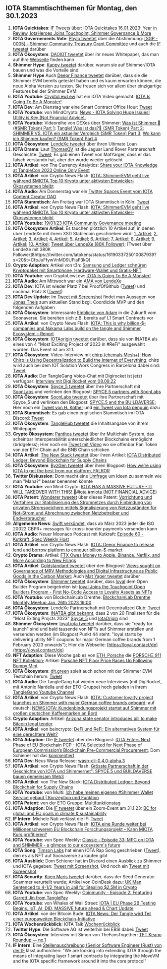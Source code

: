 ## IOTA Stammtischthemen für Montag, den 30.1.2023

1. **IOTA Quicktakes**: [IF Tweets](https://twitter.com/iota/status/1617462247105732610?s=20&t=G7h1xCmTQmnSpFAV35QQ-Q) über: [IOTA Quicktakes 16.01.2023: Year in Review, IotaHeroes Joins Touchpoint, Shimmer Governance & More](https://www.youtube.com/watch?v=Zpz2YRnMvos&list=PLMbc46iGTB_QyqqU-QwbFsrVd9-HN55i_)
2. **IOTA Governements Vote**: [Phylo tweetet](https://twitter.com/PhyloIota/status/1617532660397805568?s=20&t=G7h1xCmTQmnSpFAV35QQ-Q) über die Abstimmung: [[SGP - 0005] - Shimmer Community Treasury Grant Committee](https://govern.iota.org/t/sgp-0005-shimmer-community-treasury-grant-committee/1576) und auch die [IF tweetet](https://twitter.com/iota/status/1619998968301191169?s=20&t=4Ko7QCUHxs_-JVgaQxN50Q) darüber
3. **IOTA Ökosystem**: [DAOIOT tweetet](https://twitter.com/daiot_project/status/1617583206311813120?s=20&t=-TKbXim2QzWErTCuJnQ5bA) über ihr neues Whitepaper, das man auf ihre [Webseite](https://daiot.org/) finden kann
4. **Shimmer Hype**: [Kappy tweetet](https://threadreaderapp.com/thread/1617818246832607235.html) darüber, warum sie auf Shimmer/IOTA bauen und was die Vorteile sind
5. **Shimmer Hype** Auch [Deepr Finance tweetet](https://threadreaderapp.com/thread/1617874890081841153.html) darüber, dass sie die Shimmer EVM bereits getestet haben und es kaum erwarten können, die neue Alpha Version zu testen. Sie freuen sich vor allem über einzigartige Features bei der Shimmer EVM
6. **IOTA Youtube**: [CryptoLewLew](https://twitter.com/cryptolewlew) hat ein IOTA Video gemacht: [IOTA Is Going To Be A Monster!](https://www.youtube.com/watch?v=Kt6cYFcm0vU)
7. **IOTA Dev**: Am Dienstag war eine Smart Contract Office Hour: [Tweet](https://twitter.com/shimmernet/status/1617567856585064456?s=20&t=G7h1xCmTQmnSpFAV35QQ-Q)
8. **IOTA Youtube**: von MindCrypto: [News - IOTA Solving Huge Issues! Utility is Key  (Not Financial Advice).](https://www.youtube.com/watch?v=YXEQS5zC0eU)
9. **IOTA Youtube**: Videoreihe von DEXes über Shimmer: [Was ist Shimmer 🏼(#SMR Token) Part 1](https://www.youtube.com/watch?v=JOBWdNP1DN0); [Tangle! Was ist das?🏼 (SMR Token) Part 2](https://www.youtube.com/watch?v=T9MMBd8tWXQ); [SHIMMER VS. IOTA ein aktueller Vergleich (SMR Token) Part 3](https://www.youtube.com/watch?v=2sTm_3DNYJk); [Wo kann ich Shimmer kaufen? (SMR Token)  Part 4](https://www.youtube.com/watch?v=5d8cb7DxbIw)
10. **IOTA Ökosystem**: [LendeXe tweetet](https://twitter.com/LendeXeFinance/status/1617931338782486529?s=20&t=1ilz9hJDwHaLeECbWJIafw) über ihren Ultimate Loan
11. **IOTA Drama**: Laut [ThomasQV](https://twitter.com/ThomasQvOG) ist die Jaguar Land Rover Partnerschaft Geschichte: [Tweet](https://twitter.com/ThomasQvOG/status/1617929355329671169?s=20&t=1ilz9hJDwHaLeECbWJIafw); Es gab einen Tweet von MatYarger, dass er das falsch verstandn hat, aber der wurde wieder gelöscht
12. **IOTA Artikel**: von The Currency Analytics: [Share your IOTA Knowledge at TangleCon 2023 Online Only Event](https://twitter.com/ThomasQvOG/status/1617929355329671169?s=20&t=1ilz9hJDwHaLeECbWJIafw)
13. **IOTA Artikel**: von Crypto News Flash: [IOTA: ShimmerEVM geht live während $MIOTA Top 10 Krypto unter aktivsten Entwickler-Ökosystemen bleibt](https://www.crypto-news-flash.com/de/iota-shimmerevm-startet-miota-bleibt-top-10-krypto-fuer-die-meisten-aktiven-entwickler-oekosysteme/?feed_id=12509&_unique_id=63cffe20682dd)
14. **IOTA Audio**: Am Donnerstag war ein [Twitter Spaces Event vom IOTA Content Creator DAO](https://twitter.com/IOTAcontentDAO/status/1617128778936844288?s=20&t=1ilz9hJDwHaLeECbWJIafw)
15. **IOTA Stammtisch**: Am Freitag war IOTA Stammtisch in Köln: [Tweet](https://twitter.com/IotaPunks_71/status/1617938769637961729?s=20&t=1ilz9hJDwHaLeECbWJIafw)
16. **IOTA Artikel**: von Crypto News Flash: [IOTA: ShimmerEVM geht live während $MIOTA Top 10 Krypto unter aktivsten Entwickler-Ökosystemen bleibt](https://www.crypto-news-flash.com/de/iota-shimmerevm-startet-miota-bleibt-top-10-krypto-fuer-die-meisten-aktiven-entwickler-oekosysteme/)
17. **IOTA Youtube**: [19/01/23 IOTA Community Governance meeting](https://www.youtube.com/watch?v=UY0Gs58DUyQ)
18. **IOTA Ökosystem Artikel**:  Es tauchen plötzlich 10 Artikel auf, in denen über LendeXe mit ihrem XSD Stablecoin geschrieben wird: [1. Artikel](https://news.yahoo.com/lendexe-launches-xsd-stablecoin-174000281.html); [2. Artikel](https://finance.yahoo.com/lendexe-launches-xsd-stablecoin-174000281.html); [3. Artikel](https://money.yahoo.com/news/lendexe-launches-xsd-stablecoin-174000281.html); [4. Artikel](https://www.yahoo.com/entertainment/lendexe-launches-xsd-stablecoin-174000281.html); [5. Artikel](https://www.yahoo.com/now/lendexe-launches-xsd-stablecoin-174000281.html); [6. Artikel](https://www.yahoo.com/entertainment/celebrity/lendexe-launches-xsd-stablecoin-174000281.html); [7. Artikel](https://www.yahoo.com/lifestyle/lendexe-launches-xsd-stablecoin-174000281.html); [8. Artikel](https://ca.finance.yahoo.com/lendexe-launches-xsd-stablecoin-174000281.html); [9. Artikel](https://ca.news.yahoo.com/lendexe-launches-xsd-stablecoin-174000281.html); [10. Artikel](https://www.marketwatch.com/press-release/lendexe-launches-xsd-stablecoin-2023-01-24?mod=search_headline); [Tweet über LendeXe (80K Follower)](https://twitter.com/p2b_exchange/status/1619023676640485377?s=20&t=CfpJuFfywVnMD9UFiaF3kQ); [Tweet über LendeXe mit 380K Follower]8https://twitter.com/latokens/status/1619033725010087939?s=20&t=CfpJuFfywVnMD9UFiaF3kQ)
19. **Crypto Adaption**: Artikel von t3n: [Samsung und Ledger schnüren Kryptopaket mit Smartphone, Hardware-Wallet und Gratis-NFT](https://t3n.de/news/krypto-paket-samsung-bundle-ledger-hardware-wallet-nano-x-gratis-kostenlos-nft-1528332/)
20. **IOTA Youtube**: von CryptoLewLew: [IOTA Is Going To Be A Monster!](https://www.youtube.com/watch?v=Kt6cYFcm0vU) 
21. **IOTA Audio**: Am Mittwoch war ein [AMA von LendeXe](https://twitter.com/dens_club/status/1617539110738231296?s=20&t=wQWvPuZfRK_3p-c-WAs-zg)
22. **IOTA Dev**: IOTA ist wieder Platz 7 bei ProofOfGithub ([Tweet](https://twitter.com/ProofofGitHub/status/1618156735356698624?s=20&t=lwuLzlH-148wxQw8YImy7g)) und nochmal Platz 8 ([Tweet](https://twitter.com/ProofofGitHub/status/1618881515470872578?s=20&t=UILeGxvMwRBabLude71zsQ))
23. **IOTA Dev Update**: Im [Tweet mit Screenshot](https://twitter.com/Vrom14286662/status/1618175255381676032?s=20&t=lwuLzlH-148wxQw8YImy7g) findet man Aussagen von [Jonas Theis](https://twitter.com/jonastheis) zum aktuellen Stand bzgl. Coordicide MVP und den folgenden Aufgaben
24. **IOTA Ökosystem**: Interessante [Einblicke von Adam](https://twitter.com/adam_unchained/status/1618127338117664768?s=20&t=lwuLzlH-148wxQw8YImy7g) in die Zukunft vom Soonaverse. Sie bereiten sich z.B. bereits auf L1 Smart Contracts vor
25. **IOTA Artikel**: von Crypto News Flash: [IOTA: This is why billion-$-companies and Nakama Labs build on the tangle and Shimmer Ecosystem – Report](https://www.crypto-news-flash.com/iota-this-is-why-billion-companies-and-nakama-labs-build-on-the-tangle-and-shimmer-ecosystem-report/)
26. **IOTA Ökosystem**: [IOTAorigin tweetet](https://twitter.com/origin_iota/status/1618203504128163841?s=20&t=lwuLzlH-148wxQw8YImy7g) darüber, dass sie von INATBA als eines von 4 "Most Exciting Project of 2023 in #ReFi" ausgewählt wurden. Das Event ist am 31.1.
27. **IOTA Ökosystem**: Video-Interview mit [chirp (ehemals Mesh+)](https://twitter.com/ChirpIoT): [How Chirp is Using Decentralization to Build the Internet of Everything](https://midasletter.com/2023/01/how-chirp-is-using-decentralization-to-build-the-internet-of-everything/); chirp wird auch bei dem IOT Solution Work Congress in Barcelona dabei sind: [Tweet](https://twitter.com/ChirpIoT/status/1618567550589177856?s=20&t=zRxjLUFgwoG9MF9PNOpaaw)
28. **IOTA Audio**: Der TangleGang Voice-Chat mit Digirocket ist jetzt verfügbar: [Interview mit Digi Rocket vom 08.09.22](https://www.youtube.com/watch?v=iYe8-j21X_E)
29. **IOTA Ökosystem**: [Spyce_5 tweetet](https://twitter.com/SPYCE_5/status/1618496990727258113?s=20&t=ACC5zyX81HFMhKXNWgVyEw) über ihre Partnerschaft mit [SoonLabs](https://twitter.com/soon_labs) und verlinken den Blogpost: [SPYCE.5 partners with SoonLabs](https://medium.com/spyce5/spyce-5-partners-with-soonlabs-f201c7291274) 
30. **IOTA Ökosystem**: [SoonLabs tweetet](https://twitter.com/soon_labs/status/1618496536811548672?s=20&t=ACC5zyX81HFMhKXNWgVyEw) über ihre Partnerschaft mit Spyce_5 und verlinken den Blogpost: [SPYCE.5 and the BUILDAVERSE](https://soonlabs.medium.com/spyce-5-and-the-buildaverse-ae73cc1dfd); Hier noch ein [Tweet von H. Köther](https://twitter.com/HolgerKoether/status/1618498658076614658?s=20&t=dQhbSV8nmnxpe4BA471AkQ) und [ein Tweet von Iota penguin](https://twitter.com/iota_penguin/status/1618549678777462784?s=20&t=zRxjLUFgwoG9MF9PNOpaaw) dazu
31. **IOTA Stammtisch**: Es gab einen englischen Stammtisch im IOTA Discord: [Tweet](https://twitter.com/Deep_Sea_Iotan/status/1618370181453189124?s=20&t=ACC5zyX81HFMhKXNWgVyEw)
32. **IOTA Ökosystem**: [TangleHub tweetet](https://twitter.com/Tanglehub_eu/status/1618310457877737472?s=20&t=ACC5zyX81HFMhKXNWgVyEw) die Inhaltsangabe von ihrem Whitepaper
33. **Crypto Ökosystem**: [Panthos tweetet](https://twitter.com/PantosIO/status/1618256112251469826?s=20&t=ACC5zyX81HFMhKXNWgVyEw) über ihr Multichain System, das scheinbar Interoperabilität unterschiedlicher Blockchains ermöglicht (bridgeless); Hier noch ein [Tweet mit Video](https://twitter.com/PantosIO/status/1618625399369641984?s=20&t=ACC5zyX81HFMhKXNWgVyEw) wo sie offenbar Pan Token von der ETH Chain auf die BNB Chain schicken
34. **IOTA Artikel**: [The New Stack tweetet](https://twitter.com/thenewstack/status/1618338419058286594?s=20&t=ACC5zyX81HFMhKXNWgVyEw) über ihren Artikel: [IOTA Distributed Ledger: Beyond Blockchain for Supply Chains](https://thenewstack.io/iota-distributed-ledger-beyond-blockchain-for-supply-chains/?utm_content=buffered396&utm_medium=social&utm_source=twitter.com&utm_campaign=buffer)
35. **IOTA Ökosystem**: [ByzGen tweetet](https://twitter.com/gen_byz/status/1618202028559470594?s=20&t=ACC5zyX81HFMhKXNWgVyEw) über ihren Blogpost: [How we’re using IOTA to get the best from our platform, FALKOR](https://www.byzgen.com/insights/how-were-using-iota-to-get-the-best-from-our-platform-falkor?utm_source=Twitter&utm_medium=b7627a05-d2f8-4143-9242-635f80c40c5b&utm_content=)
36. **Twitter Diskussion**: Dom macht eine [Umfrage](https://twitter.com/DomSchiener/status/1618298458036928512?s=20&t=ACC5zyX81HFMhKXNWgVyEw) um Ideen zu sammeln wie man "Mana?" besser benennen könnte
37. **IOTA Youtube**: von Mind Crypto: [IOTA HAS A MASSIVE FUTURE - IT WILL TAKEOVER WITH THIS! 🚀#iota #miota (NOT FINANCIAL ADVICE)](https://www.youtube.com/watch?v=czhGdFJdan8)
38. **IOTA Patent**: [Wonderer tweetet](https://twitter.com/Wondere12985276/status/1618357266125844480?s=20&t=zRxjLUFgwoG9MF9PNOpaaw) über dieses Patent: [Vorrichtung und Verfahren zur Stabilisierung des Stromnetzes durch Einbindung von privaten Stromspeichern mittels Signalisierung von Netzzuständen für Not-Strom und Abrechnung zwischen Netzbetreiber und Endverbraucher](https://worldwide.espacenet.com/patent/search/family/084534115/publication/DE102021001945A1?q=pn%3DDE102021001945A1)
39. **Allgemeine News**: [Swift verkündet](https://www.swift.com/iso20022readiness?utm_campaign=&utm_content=Oktopost-twitter&utm_medium=organic_social&utm_source=twitter), dass ab März 2023 jeder die ISO 20022 CBPR+ messages für cross-boarder payments versenden kann
40. **IOTA Audio**: Neuer Moonaco Podcast mit Kutkraft: [Episode 60 - Kutkraft, Spec Weekly Host](https://open.spotify.com/episode/0FS1Dv5Ebso87D3pXHqoDB)
41. **IOTA Artikel**: von Crypto News Flash: [IOTA: Deepr Finance to release lend and borrow platform to conquer billion-$-market](https://www.crypto-news-flash.com/iota-deepr-finance-to-release-lend-and-borrow-platform-to-conquer-billion-market/)
42. **Crypto Drama**: Artikel: [FTX Owes Money to Apple, Binance, Netflix, and More According to New Filings](https://watcher.guru/news/ftx-owes-money-to-apple-binance-netflix-and-more-according-to-new-filings)
43. **IOTA Artikel**: [Goldstandard tweetet](https://twitter.com/goldstandard/status/1618599561223888896?s=20&t=ACC5zyX81HFMhKXNWgVyEw) über den Blogpost: [Views sought on Governance of MRV Methodologies and Digital Infrastructure as Public Goods in the Carbon Market](https://www.goldstandard.org/blog-item/views-sought-governance-mrv-methodologies-and-digital-infrastructure-public-goods-carbon); Auch [Mat Yager tweetet](https://twitter.com/Mat_Yarger/status/1618614956043431937?s=20&t=ACC5zyX81HFMhKXNWgVyEw) darüber
44. **IOTA Ökosystem**: [Shimmer tweetet](https://twitter.com/shimmernet/status/1618624813819363330?s=20&t=ACC5zyX81HFMhKXNWgVyEw) darüber, dass [loyal](https://twitter.com/loyal_web3) dem Open Builder Program beigetreten ist: [loyal Joins the Touchpoint Open Builders Program - First No-Code Access to Loyalty Assets as NFTs](https://blog.shimmer.network/loyal-joins-touchpoint/)
45. **IOTA Youtube**: von BlockchainLab Drenthe: [BlockchainLab Drenthe Monthly Meetup Jan. 26th 2023 19:00](https://www.youtube.com/watch?v=Hn1OyeH-B2Q)
46. **IOTA Ökosystem**: LendeXe Partnerschaft mit Decentralized Club: [Tweet](https://twitter.com/dens_club/status/1618662541009498113?s=20&t=UILeGxvMwRBabLude71zsQ)
47. **IOTA Ökosystem**: [INATBA gibt bekannt](https://twitter.com/INATBA_org/status/1618681680851775488?s=20&t=UILeGxvMwRBabLude71zsQ), dass 2 von 20 Finalisten für die "Most Exiting Projcts 2023" [Spyce_5](https://twitter.com/SPYCE_5) und [IotaOrigin](https://twitter.com/origin_iota) sind
48. **Shimmer Ökosystem**: [loyal.iota tweetet](https://twitter.com/loyal_web3/status/1618629786578059265?s=20&t=UILeGxvMwRBabLude71zsQ) darüber, dass sie "ready for launch" sind und bald tausende von NFTs auf Shimmer erstellen und versenden werden (im Blogpost Punkt 44 steht: "loyal starts by delivering utility NFT coupons for major German coffee brands from 1 February 2023 onwards"); Hier die Webseite: [https://loyal.contact/de](https://loyal.contact/de)
49. **NFT Adaption**: Diese Woche gab es von [ETH_Porsche](https://twitter.com/eth_porsche) die [PORSCHΞ 911 NFT Kollektion](https://opensea.io/collection/porsche-911); Artikel: [Porsche NFT Floor Price Races Up Following Bumpy Mint](https://www.coindesk.com/web3/2023/01/25/porsche-nft-floor-price-races-up-following-bumpy-mint/)
50. **IOTA Ökosystem**: [dlt.green](https://twitter.com/dlt_green) spielt auch schon mit der Shimmer EVM Testchain herum: [Tweet](https://twitter.com/dlt_green/status/1618691611483054080?s=20&t=UILeGxvMwRBabLude71zsQ)
51. **IOTA Audio**: Die TangleGang hat wieder neue Interviews (mit DigiRocket, mit Antonio Nardella und der ETO-Gruppe) hoch geladen in ihrem [TangleGang Youtube Channel](https://www.youtube.com/@tangle_gang/videos)
52. **IOTA Artikel**: von Crypto News Flash: [IOTA: Customer loyalty project launches on Shimmer with major German coffee brands onboard](https://www.crypto-news-flash.com/iota-customer-loyalty-project-launches-on-shimmer-with-major-german-coffee-brands-onboard/); auf deutsch: [NEWS IOTA: Kundenbindungsprojekt startet auf Shimmer mit großen deutschen Kaffeemarken an Bord](https://www.crypto-news-flash.com/de/iota-kundenbindungsprojekt-startet-auf-shimmer-mit-grossen-deutschen-kaffeemarken-an-bord/?feed_id=12564&_unique_id=63d3c0458d2f9)
53. **Crypto Adaption**: Artikel: [Arizona state senator introduces bill to make Bitcoin legal tender](https://www.aa.com.tr/en/americas/arizona-state-senator-introduces-bill-to-make-bitcoin-legal-tender/2798666)
54. **IOTA Artikel**: von beincrypto: [DeFi und ReFi: Ein alternatives System für eine gerechtere Welt?](https://de.beincrypto.com/defi-und-refi-ein-alternatives-system-fuer-eine-gerechtere-welt/)
55. **IOTA Adaption**: Die [IF tweetet](https://twitter.com/iota/status/1618926817150132227?s=20&t=nB5ZHF2kpILug4ZZaiY9tw) über den Blogpost: [IOTA Enters Next Phase of EU Blockchain PCP - IOTA Selected for Next Phase of European Commission’s Blockchain Pre-Commercial Procurement](https://blog.iota.org/iota-eu-blockchain-pcp/); Dom Schiener hat das [kommentiert](https://twitter.com/DomSchiener/status/1618950909886885895?s=20&t=nB5ZHF2kpILug4ZZaiY9tw)
56. **IOTA Dev**: Neus Wasp Release: [wasp-cli-0.4.0-alpha.3](https://github.com/iotaledger/wasp/releases/tag/v0.4.0-alpha.3)
57. **IOTA Artikel**: von Crypto News Flash: [Grösste Partnerschaft in der Geschichte von IOTA und Shimmernet“: SPYCE.5 und BUILDAVERSE bauen gemeinsam Web3](https://www.crypto-news-flash.com/de/mega-allianz-von-iota-und-shimmernet-spyce-5-und-buildaverse-bauen-das-web3/?feed_id=12566&_unique_id=63d3c68723dd5)
58. **IOTA Artikel**: von The New Stack: [IOTA Distributed Ledger: Beyond Blockchain for Supply Chains](https://thenewstack.io/iota-distributed-ledger-beyond-blockchain-for-supply-chains/)
59. **IOTA Youtube**: von Multi: [Ich habe meinen eigenen #Shimmer Wallet Service gebaut | Konzeption und Funktion](https://www.youtube.com/watch?v=y4gPRa55IeE)
60. **IOTA Patent**: von der ETO Gruppe: [Multifunktionstag](https://worldwide.espacenet.com/patent/search?q=pn%3DDE102021118998A1)
61. **IOTA Adaption**: Die [IF tweetet](https://twitter.com/iota/status/1618987205417910272?s=20&t=cgr0544OJwln0XFA4PZHGw) über ein Zoom-Event am 31.1.23: [BC for global and EU goals in climate & sustainability](https://us02web.zoom.us/j/85374894698#success)
62. **IF Intern**: Michele Nati verlässt die IF: [Tweet](https://twitter.com/michelenati/status/1619039726530445472?s=20&t=cgr0544OJwln0XFA4PZHGw)
63. **IOTA Artikel**: von Crypto News Flash: [IOTA eine Runde weiter bei Millionenschwerem EU Blockchain Forschungsprojekt – Kann MIOTA Kurs profitieren?](https://www.crypto-news-flash.com/de/iota-eine-runde-weiter-bei-millionenschwerem-eu-blockchain-forschungsprojekt-kann-miota-kurs-profitieren/?feed_id=12583&_unique_id=63d53d1f0a232)
64. **IOTA Youtube**: von Spec Weekly: [Classic - Episode 33: MPC on IOTA and SHIMMER - a glimpse to our ecosystem's future](https://www.youtube.com/watch?v=ie7NNyqMNzI)
65. **IOTA Song**: [Timson Labs](https://twitter.com/TimsonLabs) hat einen IOTA Rap Song geschrieben ([Tweet](https://twitter.com/TimsonLabs/status/1618878295818526723?s=20&t=cgr0544OJwln0XFA4PZHGw)), den es als NFT auf Soonaverse zu kaufen gibt
66. **IOTA Ausblick**: Dom Schiener hat im Discord einen Ausblick zu Shimmer und IOTA gegeben: [Tweet mit Screenshot](https://twitter.com/IotaPoet/status/1619777423805132802?s=20&t=AEdL_Nb7MUSRvTsCa7vP2w), Und noch ein [Tweet mit Screenshot](https://twitter.com/Vrom14286662/status/1619790307004129280?s=20&t=AEdL_Nb7MUSRvTsCa7vP2w)
67. **IOTA Security**: [Koen Maris tweetet](https://twitter.com/Koen_Security/status/1619278690646642688?s=20&t=CfpJuFfywVnMD9UFiaF3kQ) darüber, dass der Seed Generator Scammer verurteilt wurde; Artikel von CoinDesk dazu: [UK Man Sentenced to 4-1/2 Years in Jail for Stealing $2.5M in Crypto](https://www.coindesk.com/business/2023/01/27/uk-man-sentenced-to-4-years-in-jail-for-stealing-25m-in-crypto/)
68. **IOTA Youtube**: von Spec Weekly: [Coinmunity - Episode 2: Featuring Garrett Jin from TanglePay](https://www.youtube.com/watch?v=Re8JgFbdaFM)
69. **IOTA Youtube**: von Whales of Wall Street: [IOTA | EU Phase 2B Testing Begins, IoT, AI, DID, MASSIVE future ahead & Chart Update](https://www.youtube.com/watch?v=tywIW3H1Cn0)
70. **IOTA Artikel**: von der Bitcoin Bude: [IOTA News: Der Tangle wird Teil einer europaweiten Blockchain-Initiative](https://bitcoin-bude.de/iota-news-europa-pcp)
71. **IOTA Wochenrückblick**: IOTA Talk [Wochenrückblick](https://www.iota-talk.com/index.php?article/258-wochenr%C3%BCckblick-vom-22-bis-28-januar-2023/)
72. **Twitter Hype**: Die Software AG ist weiterhin bei EBSI dabei: [Tweet](https://twitter.com/archimate/status/1620036336899219456?s=20&t=Y0oZeVjdF2Eo61otzpNcjg)
73. **IOTA Ökosystem**: Interview mit Simon von TheFansTogether: [TFT Keano Roundup — no.1](https://thefanstogether.medium.com/tft-keano-roundup-no-1-81bf72956f58)
74. **IF Intern**: Eine [Stellenauschreibung (Senior Software Engineer (Rust) von der IF](https://iota-foundation.jobs.personio.com/job/989795?display=en) lässt aufhorchen: "We are looking into extending IOTA through the means of integrating layer 1 smart contracts by integrating the MoveVM and the IOTA specific framework around it into the core protocol"

